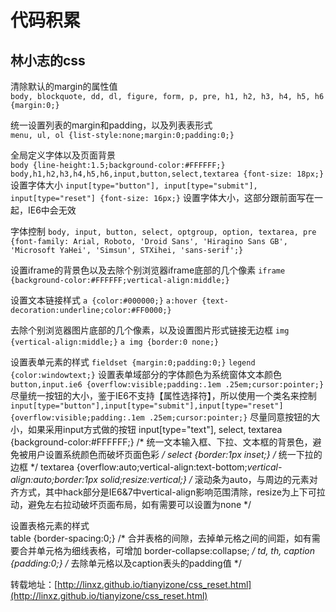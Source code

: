 # 代码积累
林小志的css
---
清除默认的margin的属性值</br>
`body,
blockquote,
dd,
dl,
figure,
form,
p,
pre,
h1,
h2,
h3,
h4,
h5,
h6 {margin:0;}`

统一设置列表的margin和padding，以及列表表形式</br>
`menu,
ul,
ol {list-style:none;margin:0;padding:0;}`

全局定义字体以及页面背景</br>
`body {line-height:1.5;background-color:#FFFFFF;}`</br>
`body,h1,h2,h3,h4,h5,h6,input,button,select,textarea {font-size: 18px;}`
设置字体大小
`input[type="button"],
input[type="submit"],
input[type="reset"] {font-size: 16px;}`
设置字体大小，这部分跟前面写在一起，IE6中会无效

字体控制
`body,
input,
button,
select,
optgroup,
option,
textarea,
pre {font-family: Arial, Roboto, 'Droid Sans', 'Hiragino Sans GB', 'Microsoft YaHei', 'Simsun', STXihei, 'sans-serif';}`

设置iframe的背景色以及去除个别浏览器iframe底部的几个像素
    `iframe {background-color:#FFFFFF;vertical-align:middle;}`

设置文本链接样式
    `a {color:#000000;}`
    `a:hover {text-decoration:underline;color:#FF0000;}`

去除个别浏览器图片底部的几个像素，以及设置图片形式链接无边框
    `img {vertical-align:middle;}`
    `a img {border:0 none;}`

设置表单元素的样式
        `fieldset {margin:0;padding:0;}`
        `legend {color:windowtext;}`
设置表单域部分的字体颜色为系统窗体文本颜色
        `button,input.ie6 {overflow:visible;padding:.1em .25em;cursor:pointer;}`
尽量统一按钮的大小，鉴于IE6不支持【属性选择符】，所以使用一个类名来控制
        `input[type="button"],input[type="submit"],input[type="reset"] {overflow:visible;padding:.1em .25em;cursor:pointer;}`
尽量同意按钮的大小，如果采用input方式做的按钮
input[type="text"],
select,
textarea {background-color:#FFFFFF;} /* 统一文本输入框、下拉、文本框的背景色，避免被用户设置系统颜色而破坏页面色彩 */
select {border:1px inset;} /* 统一下拉的边框 */
textarea {overflow:auto;vertical-align:text-bottom;*vertical-align:auto;border:1px solid;resize:vertical;} /* 滚动条为auto，与周边的元素对齐方式，其中hack部分是IE6&7中vertical-align影响范围清除，resize为上下可拉动，避免左右拉动破坏页面布局，如有需要可以设置为none */

设置表格元素的样式</br>
table {border-spacing:0;} /* 合并表格的间隙，去掉单元格之间的间距，如有需要合并单元格为细线表格，可增加 border-collapse:collapse; */
td, th, caption {padding:0;} /* 去除单元格以及caption表头的padding值 */

转载地址：[http://linxz.github.io/tianyizone/css_reset.html](http://linxz.github.io/tianyizone/css_reset.html)
